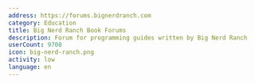 ```yaml
---
address: https://forums.bignerdranch.com
category: Education
title: Big Nerd Ranch Book Forums
description: Forum for programming guides written by Big Nerd Ranch
userCount: 9708
icon: big-nerd-ranch.png
activity: low
language: en
---
```

